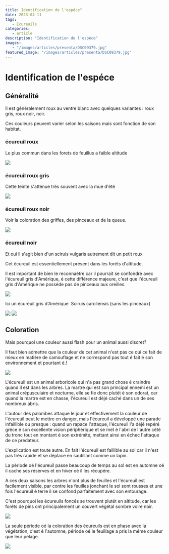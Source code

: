 ```yaml
---
title: Identification de l'espéce"
date: 2023-04-11
tags: 
   - Écureuils
categories:
   - article
description: "Identification de l'espéce"
images:
   - "/images/articles/presenta/DSC09379.jpg"
featured_image: "/images/articles/presenta/DSC09379.jpg"
---
```


# Identification de l'espéce

## Généralité 

Il est généralement roux au ventre blanc avec quelques variantes : roux gris, roux noir, noir. 

Ces couleurs peuvent varier selon les saisons mais sont fonction de son habitat. 


### écureuil roux 
Le plus commun dans les forets de feuillus a faible altitude 

![](/images/articles/presenta/DSC09149.jpg) 


### écureuil roux gris 

Cette teinte s'atténue trés souvent avec la mue d'été 

![](/images/articles/presenta/raw206.jpg) 


### écureuil roux noir 

Voir la coloration des griffes, des pinceaux et de la queue. 

![](/images/articles/presenta/raw93.jpg) 


### écureuil noir 
Et oui il s'agit bien d'un sciruis vulgaris autrement dit un petit roux  

Cet écureuil est essentiellement présent dans les foréts d'altitude.

Il est important de bien le reconnaétre car il pourrait se confondre avec l'écureuil gris d'Amérique, é cette différence majeure, c'est que l'écureuil gris d'Amérique ne posséde pas de pinceaux aux oreilles.

![](/images/articles/premorph_fichiers/TOP0463.jpg) 


Ici un écureuil gris d'Amérique  Sciruis caroliensis (sans les pinceaux)

![](autres/DSC04375.JPG)
![](autres/DSC04368.JPG) 



## Coloration 

Mais pourquoi une couleur aussi flash pour un animal aussi discret? 

Il faut bien admettre que la couleur de cet animal n'est pas ce qui ce fait de mieux en matiére de camouflage et ne correspond pas tout é fait é son environnement et pourtant é.! 

![](/images/articles/presenta/DSC06900.jpg) 

L'écureuil est un animal arboricole qui n'a pas grand chose é craindre quand il est dans les arbres. La martre qui est son principal ennemi est un animal crépusculaire et nocturne, elle se fie donc plutét é son odorat, car quand la martre est en chasse, l'écureuil est déjé caché dans un de ses nombreux abris. 

L'autour des palombes attaque le jour et effectivement la couleur de l'écureuil peut le mettre en danger, mais l'écureuil a développé une parade infaillible ou presque : quand un rapace l'attaque, l'écureuil l'a déjé repéré gréce é son excellente vision périphérique et se met é l'abri de l'autre cété du tronc tout en montant é son extrémité, mettant ainsi en échec l'attaque de ce prédateur. 

L'explication est toute autre. En fait l'écureuil est faillible au sol car il n'est pas trés rapide et se déplace en sautillant comme un lapin.  

La période oé l'écureuil passe beaucoup de temps au sol est en automne oé il cache ses réserves et en hiver oé il les récupére.  

A ces deux saisons les arbres n'ont plus de feuilles et l'écureuil est facilement visible, par contre les feuilles jonchant le sol sont rousses et une fois l'écureuil é terre il se confond parfaitement avec son entourage. 

C'est pourquoi les écureuils foncés se trouvent plutét en altitude, car les foréts de pins ont principalement un couvert végétal sombre voire noir. 

![](/images/articles/presenta/raw18.jpg) 

La seule période oé la coloration des écureuils est en phase avec la végétation, c'est é l'automne, période oé le feuillage a pris la méme couleur que leur pelage. 

![](/images/articles/presenta/DSC07826.jpg) 


